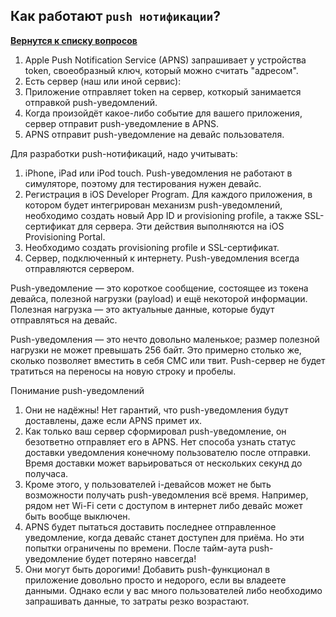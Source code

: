 ## Как работают `push нотификации`?

[**Вернутся к списку вопросов**](https://github.com/Torlopov-Andrey/hh_interview_ios/blob/master/readme.md)

1. Apple Push Notification Service (APNS) запрашивает у устройства token, своеобразный ключ, который можно считать "адресом".
2. Есть сервер (наш или иной сервис):
3. Приложение отправляет token на сервер, коткорый занимается отправкой push-уведомлений.
4. Когда произойдёт какое-либо событие для вашего приложения, сервер отправит push-уведомление в APNS.
5. APNS отправит push-уведомление на девайс пользователя.

Для разработки push-нотификаций, надо учитывать:
1. iPhone, iPad или iPod touch. Push-уведомления не работают в симуляторе, поэтому для тестирования нужен девайс.
2. Регистрация в iOS Developer Program. Для каждого приложения, в котором будет интегрирован механизм push-уведомлений, необходимо создать новый App ID и provisioning profile, а также SSL-сертификат для сервера. Эти действия выполняются на iOS Provisioning Portal.
3. Необходимо создать provisioning profile и SSL-сертификат.
4. Сервер, подключенный к интернету. Push-уведомления всегда отправляются сервером.


Push-уведомление — это короткое сообщение, состоящее из токена девайса, полезной нагрузки (payload) и ещё некоторой информации. Полезная нагрузка — это актуальные данные, которые будут отправляться на девайс.


Push-уведомления — это нечто довольно маленькое; размер полезной нагрузки не может превышать 256 байт. Это примерно столько же, сколько позволяет вместить в себя СМС или твит. Push-сервер не будет тратиться на переносы на новую строку и пробелы.


Понимание push-уведомлений
1. Они не надёжны! Нет гарантий, что push-уведомления будут доставлены, даже если APNS примет их.
2. Как только ваш сервер сформировал push-уведомление, он безответно отправляет его в APNS. Нет способа узнать статус доставки уведомления конечному пользователю после отправки. Время доставки может варьироваться от нескольких секунд до получаса.
3. Кроме этого, у пользователей i-девайсов может не быть возможности получать push-уведомления всё время. Например, рядом нет Wi-Fi сети с доступом в интернет либо девайс может быть вообще выключен.
4. APNS будет пытаться доставить последнее отправленное уведомление, когда девайс станет доступен для приёма. Но эти попытки ограничены по времени. После тайм-аута push-уведомление будет потеряно навсегда!
5. Они могут быть дорогими! Добавить push-функционал в приложение довольно просто и недорого, если вы владеете данными. Однако если у вас много пользователей либо необходимо запрашивать данные, то затраты резко возрастают.

